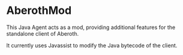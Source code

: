 # AberothMod
This Java Agent acts as a mod, providing additional features for the standalone client of Aberoth.

It currently uses Javassist to modify the Java bytecode of the client.
